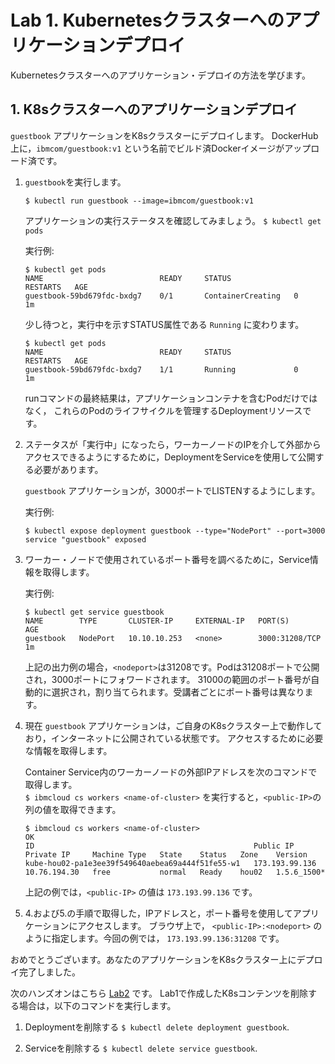 # Lab 1. Kubernetesクラスターへのアプリケーションデプロイ

Kubernetesクラスターへのアプリケーション・デプロイの方法を学びます。

## 1. K8sクラスターへのアプリケーションデプロイ

`guestbook` アプリケーションをK8sクラスターにデプロイします。
DockerHub上に，`ibmcom/guestbook:v1` という名前でビルド済Dockerイメージがアップロード済です。

1. `guestbook`を実行します。

   ```$ kubectl run guestbook --image=ibmcom/guestbook:v1```

   アプリケーションの実行ステータスを確認してみましょう。
   `$ kubectl get pods`

   実行例:

   ```console
   $ kubectl get pods
   NAME                          READY     STATUS              RESTARTS   AGE
   guestbook-59bd679fdc-bxdg7    0/1       ContainerCreating   0          1m
   ```
   少し待つと，実行中を示すSTATUS属性である `Running` に変わります。
   
   ```console
   $ kubectl get pods
   NAME                          READY     STATUS              RESTARTS   AGE
   guestbook-59bd679fdc-bxdg7    1/1       Running             0          1m
   ```
   
   runコマンドの最終結果は，アプリケーションコンテナを含むPodだけではなく，
   これらのPodのライフサイクルを管理するDeploymentリソースです。
 
   
3. ステータスが「実行中」になったら，ワーカーノードのIPを介して外部からアクセスできるようにするために，DeploymentをServiceを使用して公開する必要があります。

   `guestbook` アプリケーションが，3000ポートでLISTENするようにします。
   
   実行例:

   ```console
   $ kubectl expose deployment guestbook --type="NodePort" --port=3000
   service "guestbook" exposed
   ```

4. ワーカー・ノードで使用されているポート番号を調べるために，Service情報を取得します。
   
   実行例:

   ```console
   $ kubectl get service guestbook
   NAME        TYPE       CLUSTER-IP     EXTERNAL-IP   PORT(S)          AGE
   guestbook   NodePort   10.10.10.253   <none>        3000:31208/TCP   1m
   ```
   
   上記の出力例の場合，`<nodeport>`は31208です。Podは31208ポートで公開され，3000ポートにフォワードされます。
   31000の範囲のポート番号が自動的に選択され，割り当てられます。受講者ごとにポート番号は異なります。

5. 現在 `guestbook` アプリケーションは，ご自身のK8sクラスター上で動作しており，インターネットに公開されている状態です。
   アクセスするために必要な情報を取得します。

   Container Service内のワーカーノードの外部IPアドレスを次のコマンドで取得します。  
   `$ ibmcloud cs workers <name-of-cluster>` を実行すると，`<public-IP>`の列の値を取得できます。
   
   ```console
   $ ibmcloud cs workers <name-of-cluster>
   OK
   ID                                                 Public IP        Private IP     Machine Type   State    Status   Zone    Version  
   kube-hou02-pa1e3ee39f549640aebea69a444f51fe55-w1   173.193.99.136   10.76.194.30   free           normal   Ready    hou02   1.5.6_1500*
   ```
   
   上記の例では，`<public-IP>` の値は `173.193.99.136` です。
   
6. 4.および5.の手順で取得した，IPアドレスと，ポート番号を使用してアプリケーションにアクセスします。
   ブラウザ上で， `<public-IP>:<nodeport>` のように指定します。今回の例では， `173.193.99.136:31208` です。



おめでとうございます。あなたのアプリケーションをK8sクラスター上にデプロイ完了しました。

次のハンズオンはこちら [Lab2](../Lab2/README.md) です。 
Lab1で作成したK8sコンテンツを削除する場合は，以下のコマンドを実行します。

  1. Deploymentを削除する `$ kubectl delete deployment guestbook`.

  2. Serviceを削除する `$ kubectl delete service guestbook`.

